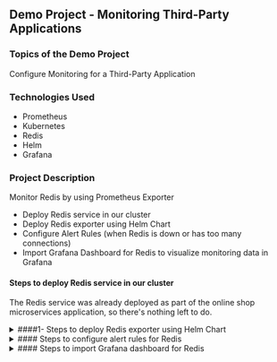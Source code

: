 ## Demo Project - Monitoring Third-Party Applications

### Topics of the Demo Project
Configure Monitoring for a Third-Party Application

### Technologies Used
- Prometheus
- Kubernetes
- Redis
- Helm
- Grafana

### Project Description
Monitor Redis by using Prometheus Exporter
- Deploy Redis service in our cluster
- Deploy Redis exporter using Helm Chart
- Configure Alert Rules (when Redis is down or has too many connections)
- Import Grafana Dashboard for Redis to visualize monitoring data in Grafana


#### Steps to deploy Redis service in our cluster
The Redis service was already deployed as part of the online shop microservices application, so there's nothing left to do.
<details>
  <summary>####1- Steps to deploy Redis exporter using Helm Chart</summary>

The most popular Redis exporter is available at [https://github.com/oliver006/redis_exporter](https://github.com/oliver006/redis_exporter). Since we want to deploy it in a Kubernetes cluster we are going to use a Helm chart to do this.

There are different ways to find the chart:
- [ArtifactHub](https://artifacthub.io/packages/helm/prometheus-community/prometheus-redis-exporter)
- [Github](https://github.com/prometheus-community/helm-charts/tree/main/charts/prometheus-redis-exporter)

This chart bootstraps the deployment of exactly the Redis exporter mentioned above. In the [values.yaml](https://github.com/prometheus-community/helm-charts/blob/main/charts/prometheus-redis-exporter/values.yaml) file of the chart we can see what variables may be set/overridden when using this chart.

We need to know the name and port of the redis service in the K8s cluster:
```sh
kubectl get services
# NAME                                       TYPE           CLUSTER-IP       EXTERNAL-IP                                                                 PORT(S)        AGE
# adservice                                  ClusterIP      10.100.22.140    <none>                                                                      9555/TCP       10d
# ...
# redis-exporter-prometheus-redis-exporter   ClusterIP      10.100.137.137   <none>                                                                      9121/TCP       43m
# rediscart                                  ClusterIP      10.100.206.38    <none>                                                                      6379/TCP       10d
# shippingservice                            ClusterIP      10.100.95.95     <none>                                                                      50051/TCP      10d
```

The service name is 'rediscart' and it is listening on port 6379. Now we can create a file called `redis-values.yaml` with the following content:
```yaml
serviceMonitor:
  enabled: true
  labels:
    release: monitoring

redisAddress: redis://rediscart:6379
```

```sh
helm repo add prometheus-community https://prometheus-community.github.io/helm-charts
# "prometheus-community" already exists with the same configuration, skipping

helm repo update
# Hang tight while we grab the latest from your chart repositories...
# ...Successfully got an update from the "ingress" chart repository
# ...Successfully got an update from the "bitnami" chart repository
# ...Successfully got an update from the "prometheus-community" chart repository
# Update Complete. ⎈Happy Helming!⎈

helm install redis-exporter prometheus-community/prometheus-redis-exporter -f redis-values.yaml
# NAME: redis-exporter
# LAST DEPLOYED: Sat Sep 16 22:31:50 2023
# NAMESPACE: default
# STATUS: deployed
# REVISION: 1
# TEST SUITE: None
# NOTES:
# 1. Get the Redis Exporter URL by running these commands:
#   export POD_NAME=$(kubectl get pods --namespace default -l "app=prometheus-redis-exporter,release=redis-exporter" -o jsonpath="{.items[0].metadata.name}")
#   echo "Visit http://127.0.0.1:8080 to use your application"
#   kubectl port-forward $POD_NAME 8080:

helm ls
# NAME          	NAMESPACE	REVISION	UPDATED                              	STATUS  	CHART                          	APP VERSION
# redis-exporter	default  	1       	2023-09-16 22:31:50.514561 +0200 CEST	deployed	prometheus-redis-exporter-5.6.0	v1.54.0 

kubectl get pods
# NAME                                                       READY   STATUS    RESTARTS   AGE
# adservice-599678658f-2r7w2                                 1/1     Running   0          10d
# ...
# redis-exporter-prometheus-redis-exporter-6595c4bf5-phxgq   1/1     Running   0          2m26s
# rediscart-f5cdf4c67-q9sdk                                  1/1     Running   0          10d
# ...

kubectl get servicemonitors
# NAME                                       AGE
# redis-exporter-prometheus-redis-exporter   5m20s

kubectl get servicemonitor redis-exporter-prometheus-redis-exporter -o yaml
# apiVersion: monitoring.coreos.com/v1
# kind: ServiceMonitor
# metadata:
#   annotations:
#     meta.helm.sh/release-name: redis-exporter
#     meta.helm.sh/release-namespace: default
#   creationTimestamp: "2023-09-16T20:31:51Z"
#   generation: 1
#   labels:
#     app.kubernetes.io/managed-by: Helm
#     release: monitoring                              <---------------
#   name: redis-exporter-prometheus-redis-exporter
#   namespace: default
#   resourceVersion: "1985765"
#   uid: bbff5ba5-263f-4823-b067-59010f374a75
# spec:
#   endpoints:
#   - port: redis-exporter
#   jobLabel: redis-exporter-prometheus-redis-exporter
#   namespaceSelector:
#     matchNames:
#     - default
#   selector:
#     matchLabels:
#       app.kubernetes.io/instance: redis-exporter
#       app.kubernetes.io/name: prometheus-redis-exporter
```

Open the Prometheus UI in the browser and select Status > Targets. You should see a new target called 'serviceMonitor/default/redis-exporter-prometheus-redis-exporter/0 (1/1 up)' with a 'Last Scrape' time of something like '28.127s ago' which means that Prometheus detected the new metrics endpoint and successfully scraped it. If you type 'redis' into the query execution input field, you should see all the metrics starting with redis (make sure the 'Enable autocomplete' checkbox is checked), e.g. 'redis_connected_clients'.
</details>

<details>
  <summary>#### Steps to configure alert rules for Redis</summary>
We want to be alerted when Redis is down or when it is running out of connections. We could write alert rules for these purposes on our own, or we can see if they are available in a public collection of already written useful alert rules:
- [samber/awesome-prometheus-alerts] (https://github.com/samber/awesome-prometheus-alerts)<br/>
- [samber.github.io/awesome-prometheus-alerts] (https://samber.github.io/awesome-prometheus-alerts/)

The rules in the [redis section](https://samber.github.io/awesome-prometheus-alerts/rules#redis) are based on the metrics provided by the redis exporter we used and can therefore be used in our deployment. The first rule `RedisDown` is what we need, so lets copy it, create a file called `redis-rules.yaml` and paste it in there:

```yaml
apiVersion: monitoring.coreos.com/v1
kind: PrometheusRule
metadata:
  name: redis-rules
  labels:
    app: kube-prometheus-stack
    release: monitoring
spec:
  groups:
    - name: redis.rules
      rules:
      - alert: RedisDown
        expr: redis_up == 0
        for: 0m
        labels:
          severity: critical
        annotations:
          summary: Redis down (instance {{ $labels.instance }})
          description: "Redis instance is down\n  VALUE = {{ $value }}\n  LABELS = {{ $labels }}"
```

The second rule we want to configure is the one called `RedisTooManyConnections`. It triggers an alert when more than 90% of the max allowed connection (configured in the redis configuration) are used. So lets copy that one too and add it to the `redis-rules.yaml` file:

```yaml
      - alert: RedisTooManyConnections
        expr: redis_connected_clients / redis_config_maxclients * 100 > 90
        for: 2m
        labels:
          severity: warning
        annotations:
          summary: Redis too many connections (instance {{ $labels.instance }})
          description: "Redis is running out of connections (> 90% used)\n  VALUE = {{ $value }}\n  LABELS = {{ $labels }}"
```

Let's apply the rules to the K8s cluster:
```sh
kubectl apply -f redis-rules.yaml
# prometheusrule.monitoring.coreos.com/redis-rules created

kubectl get prometheusrules
# NAME          AGE
# redis-rules   4m24s
```

After some time you should see the new rules in the Prometheus UI (Alerts, redis.rules).

Now let's trigger the "RedisDown" alert by stopping the redis pod:
```sh
kubectl scale deployment rediscart --replicas=0
# deployment.apps/rediscart scaled
```

In the [values.yaml](https://github.com/prometheus-community/helm-charts/blob/main/charts/prometheus-redis-exporter/values.yaml) file of the redis-exporter helm chart we can see in the 'serviceMonitor' section that the default scrape interval is '30s'. So after 30 seconds we should see in the Prometheus UI (Alerts) that the RedisDown alert is firing.

After restarting the redis pod with `kubectl scale deployment rediscart --replicas=1` and another 30 seconds, the alert state should go back to inactive.
</details>

<details>

  <summary>#### Steps to import Grafana dashboard for Redis</summary>
To better analyze an issue we were alerted about, we want to visualize the metrics data in Grafana. As with the alert rules we can either manually create a Redis dashboard in Grafana ourselves, or we can use a public available Grafana dashboard for Redis metrics.

On [Grafana Labs](https://grafana.com/grafana/dashboards/) you can look up existing dashboards. Search for 'redis' and make sure to select a dashboard that is based on the metrics of our [redis-exporter](https://github.com/oliver006/redis_exporter). In our case it is the ['Redis Dashboard for Prometheus Redis Exporter 1.x'](https://grafana.com/grafana/dashboards/763-redis-dashboard-for-prometheus-redis-exporter-1-x/). Copy the dashboard ID (763). Open the Grafana UI (http://localhost:8080/dashboards), click on the "+" button in the top right corner and select "Import dashboard". Paste the dashboard ID into the "Import via grafana.com" field and press "Load". Select "Prometheus" as the data source and press "Import".

The new dashboard gets displayed. It is connected to the correct instance (192.168.1.149:9121), which you can verify via the following commands:

```sh
kubectl get services
# NAME                                       TYPE           CLUSTER-IP       EXTERNAL-IP                                                                 PORT(S)        AGE
# adservice                                  ClusterIP      10.100.22.140    <none>                                                                      9555/TCP       10d
# ...
# redis-exporter-prometheus-redis-exporter   ClusterIP      10.100.233.156   <none>                                                                      9121/TCP       13h
# rediscart                                  ClusterIP      10.100.206.38    <none>                                                                      6379/TCP       10d
# shippingservice                            ClusterIP      10.100.95.95     <none>                                                                      50051/TCP      10d

kubectl describe service redis-exporter-prometheus-redis-exporter
# Name:              redis-exporter-prometheus-redis-exporter
# Namespace:         default
# Labels:            app.kubernetes.io/instance=redis-exporter
#                    app.kubernetes.io/managed-by=Helm
#                    app.kubernetes.io/name=prometheus-redis-exporter
#                    app.kubernetes.io/version=v1.54.0
#                    helm.sh/chart=prometheus-redis-exporter-5.6.0
# Annotations:       meta.helm.sh/release-name: redis-exporter
#                    meta.helm.sh/release-namespace: default
# Selector:          app.kubernetes.io/instance=redis-exporter,app.kubernetes.io/name=prometheus-redis-exporter
# Type:              ClusterIP
# IP Family Policy:  SingleStack
# IP Families:       IPv4
# IP:                10.100.233.156
# IPs:               10.100.233.156
# Port:              redis-exporter  9121/TCP
# TargetPort:        exporter-port/TCP
# Endpoints:         192.168.1.149:9121           <---------------
# Session Affinity:  None
# Events:            <none>
```
</details>
